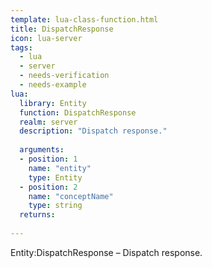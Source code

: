 ```yaml
---
template: lua-class-function.html
title: DispatchResponse
icon: lua-server
tags:
  - lua
  - server
  - needs-verification
  - needs-example
lua:
  library: Entity
  function: DispatchResponse
  realm: server
  description: "Dispatch response."
  
  arguments:
  - position: 1
    name: "entity"
    type: Entity
  - position: 2
    name: "conceptName"
    type: string
  returns:
    
---
```


<div class="lua__search__keywords">
Entity:DispatchResponse &#x2013; Dispatch response.
</div>
